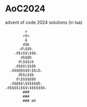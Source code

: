 # AoC2024
advent of code 2024 solutions (in lua)

```
         v
        >X<
         A
        d$b
      .d\$$b.
    .d$i$$\$$b.
       d$$@b
      d\$$$ib
    .d$$$\$$$b
  .d$$@$$$$\$$ib.
      d$$i$$b
     d\$$$$@$b
  .d$@$$\$$$$$@b.
.d$$$$i$$$\$$$$$$b.
        ###
        ###
        ### mh
```
